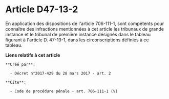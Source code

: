# Article D47-13-2

En application des dispositions de l'article 706-111-1, sont compétents pour connaître des infractions mentionnées à cet
article les tribunaux de grande instance et le tribunal de première instance désignés dans le tableau figurant à l'article D.
47-13-1, dans les circonscriptions définies à ce tableau.

**Liens relatifs à cet article**

	**Créé par**:

	  - Décret n°2017-429 du 28 mars 2017 - art. 2

	**Cite**:

	  - Code de procédure pénale - art. 706-111-1 (V)
